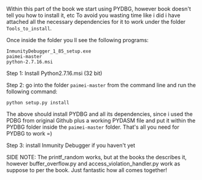 Within this part of the book we start using PYDBG, however book doesn't tell you how to install it, etc
To avoid you wasting time like i did i have attached all the necessary dependencies for it to work under the folder `Tools_to_install`.

Once inside the folder you ll see the following programs:

```
InmunityDebugger_1_85_setup.exe
paimei-master
python-2.7.16.msi
```
Step 1:
Install Python2.7.16.msi (32 bit)

Step 2:
go into the folder `paimei-master` from the command line and run
the following command:
```
python setup.py install
```
The above should install PYDBG and all its dependencies, since i used the PDBG from original Github plus a working PYDASM file and put it within the PYDBG folder inside the `paimei-master` folder.
That's all you need for PYDBG to work =)

Step 3: install Inmunity Debugger if you haven't yet

SIDE NOTE:
The printf_random works, but at the books the describes it, however buffer_overflow.py and access_violation_handler.py work as suppose to per the book. Just fantastic how all comes together! 
